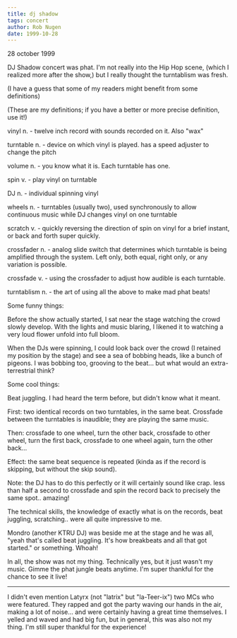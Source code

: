 ```yaml
---
title: dj shadow
tags: concert
author: Rob Nugen
date: 1999-10-28
---
```


<p class=date>28 october 1999</p>

DJ Shadow concert was phat.  I'm not really into the Hip Hop scene,
(which I realized more after the show,) but I really thought the
turntablism was fresh.

(I have a guess that some of my readers might benefit from some definitions)

(These are my definitions; if you have a better or more precise
definition, use it!)

vinyl n. - twelve inch record with sounds recorded on it. Also "wax" 

turntable n. - device on which vinyl is played.  has a speed adjuster
to change the pitch

volume n. - you know what it is.  Each turntable has one.

spin v. - play vinyl on turntable

DJ n. - individual spinning vinyl

wheels n. - turntables (usually two), used synchronously to allow
continuous music while DJ changes vinyl on one turntable

scratch v. - quickly reversing the direction of spin on vinyl for a
brief instant, or back and forth super quickly.

crossfader n. - analog slide switch that determines which turntable is
being amplified through the system. Left only, both equal, right only,
or any variation is possible.

crossfade v. - using the crossfader to adjust how audible is each turntable.

turntablism n. - the art of using all the above to make mad phat beats!

Some funny things:

Before the show actually started, I sat near the stage watching the
crowd slowly develop. With the lights and music blaring, I likened it
to watching a very loud flower unfold into full bloom.

When the DJs were spinning, I could look back over the crowd (I
retained my position by the stage) and see a sea of bobbing heads,
like a bunch of pigeons.  I was bobbing too, grooving to the
beat... but what would an extra-terrestrial think?

Some cool things:

Beat juggling.  I had heard the term before, but didn't know what it
meant.

First: two identical records on two turntables, in the same beat.
Crossfade between the turntables is inaudible; they are playing the
same music.

Then: crossfade to one wheel, turn the other back, crossfade to other
wheel, turn the first back, crossfade to one wheel again, turn the
other back...  

Effect: the same beat sequence is repeated (kinda as if the record is
skipping, but without the skip sound).

Note: the DJ has to do this perfectly or it will certainly sound like
crap.  less than half a second to crossfade and spin the record back
to precisely the same spot.. amazing!

The technical skills, the knowledge of exactly what is on the records,
beat juggling, scratching..  were all quite impressive to me.

Mondro (another KTRU DJ) was beside me at the stage and he was all,
"yeah that's called beat juggling.  It's how breakbeats and all that
got started."  or something.  Whoah!

In all, the show was not my thing.  Technically yes, but it just
wasn't my music.  Gimme the phat jungle beats anytime.  I'm super
thankful for the chance to see it live!

- - -

I didn't even mention Latyrx (not "latrix" but "la-Teer-ix") two MCs
who were featured. They rapped and got the party waving our hands in
the air, making a lot of noise... and were certainly having a great
time themselves.  I yelled and waved and had big fun, but in general,
this was also not my thing.  I'm still super thankful for the
experience!
